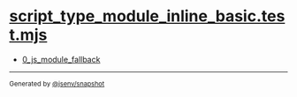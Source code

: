 # [script_type_module_inline_basic.test.mjs](../script_type_module_inline_basic.test.mjs)



- [0_js_module_fallback](0_js_module_fallback/0_js_module_fallback.md)

---

<sub>
  Generated by <a href="https://github.com/jsenv/core/tree/main/packages/independent/snapshot">@jsenv/snapshot</a>
</sub>
